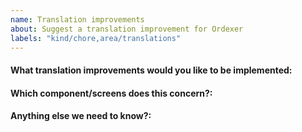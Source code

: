 ```yaml
---
name: Translation improvements
about: Suggest a translation improvement for Ordexer
labels: "kind/chore,area/translations"
---
```


<!--
Please only use this template for submitting translation improvements

If you can create a pull request, we opt you to create it instead.
-->

#### What translation improvements would you like to be implemented:

#### Which component/screens does this concern?:

#### Anything else we need to know?:
